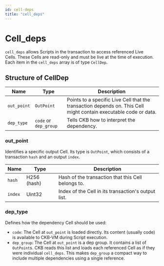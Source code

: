 ```yaml
---
id: cell-deps
title: "cell_deps"
---
```


# Cell_deps

`cell_deps` allows Scripts in the transaction to access referenced Live Cells. These Cells are read-only and must be live at the time of execution. Each item in the `cell_deps` array is of type `CellDep`.

## Structure of CellDep

| Name        | Type                  | Description                                                                                                      |
| ----------- | --------------------- | ---------------------------------------------------------------------------------------------------------------- |
| `out_point` | `OutPoint`            | Points to a specific Live Cell that the transaction depends on. This Cell might contain executable code or data. |
| `dep_type`  | `code` or `dep_group` | Tells CKB how to interpret the dependency.                                                                       |

### out_point

Identifies a specific output Cell. Its type is `OutPoint`, which consists of a transaction `hash` and an output `index`.

| Name    | Type        | Description                                         |
| ------- | ----------- | --------------------------------------------------- |
| `hash`  | H256 (hash) | Hash of the transaction that this Cell belongs to.  |
| `index` | Uint32      | Index of the Cell in its transaction's output list. |

### dep_type

Defines how the dependency Cell should be used:

- `code`: The Cell at `out_point` is loaded directly. Its content (usually code) is available to CKB-VM during Script execution.
- `dep_group`: The Cell at `out_point` is a dep group. It contains a list of `OutPoint`s. CKB reads this list and loads each referenced Cell as if they were individual `cell_deps`. This makes `dep_group` a compact way to include multiple dependencies using a single reference.
